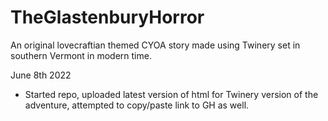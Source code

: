# TheGlastenburyHorror
An original lovecraftian themed CYOA story made using Twinery set in southern Vermont in modern time.

June 8th 2022
- Started repo, uploaded latest version of html for Twinery version of the adventure, attempted to copy/paste link to GH as well.

